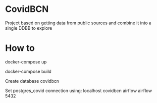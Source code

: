 # CovidBCN
Project based on getting data from public sources and combine it into a single DDBB to explore 

# How to
docker-compose up

docker-compose build


Create database covidbcn

Set postgres_covid connection using:
localhost
covidbcn
airflow
airflow
5432
